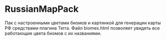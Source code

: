 # RussianMapPack
Пак с настроенными цветами биомов и картинкой для генерации карты РФ средствами плагина Terra. 
Файл biomes.html позволяет увидеть все работающие цвета биомов с их названиями.
